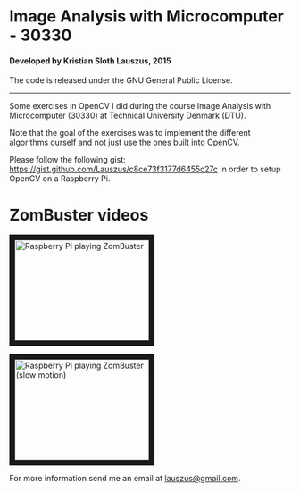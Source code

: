 # Image Analysis with Microcomputer - 30330
#### Developed by Kristian Sloth Lauszus, 2015

The code is released under the GNU General Public License.
_________

Some exercises in OpenCV I did during the course Image Analysis with Microcomputer (30330) at Technical University Denmark (DTU).

Note that the goal of the exercises was to implement the different algorithms ourself and not just use the ones built into OpenCV.

Please follow the following gist: <https://gist.github.com/Lauszus/c8ce73f3177d6455c27c> in order to setup OpenCV on a Raspberry Pi.

# ZomBuster videos

<a href="http://www.youtube.com/watch?v=B6UYqpyV3GU" target="_blank"><img src="http://img.youtube.com/vi/B6UYqpyV3GU/0.jpg" alt="Raspberry Pi playing ZomBuster" width="240" height="180" border="10" /></a>

<a href="http://www.youtube.com/watch?v=u6kGzu4Bt0c" target="_blank"><img src="http://img.youtube.com/vi/u6kGzu4Bt0c/0.jpg" alt="Raspberry Pi playing ZomBuster (slow motion)" width="240" height="180" border="10" /></a>

For more information send me an email at <lauszus@gmail.com>.